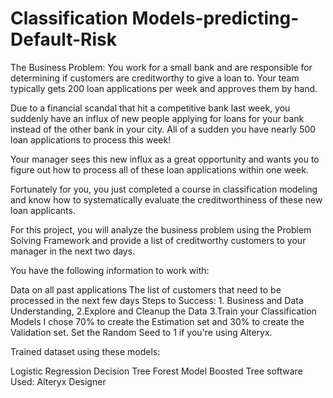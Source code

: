 #  Classification Models-predicting-Default-Risk 
The Business Problem:
You work for a small bank and are responsible for determining if customers are creditworthy to give a loan to. Your team typically gets 200 loan applications per week and approves them by hand.

Due to a financial scandal that hit a competitive bank last week, you suddenly have an influx of new people applying for loans for your bank instead of the other bank in your city. All of a sudden you have nearly 500 loan applications to process this week!

Your manager sees this new influx as a great opportunity and wants you to figure out how to process all of these loan applications within one week.

Fortunately for you, you just completed a course in classification modeling and know how to systematically evaluate the creditworthiness of these new loan applicants.

For this project, you will analyze the business problem using the Problem Solving Framework and provide a list of creditworthy customers to your manager in the next two days.

You have the following information to work with:

Data on all past applications
The list of customers that need to be processed in the next few days
Steps to Success: 1. Business and Data Understanding, 2.Explore and Cleanup the Data 3.Train your Classification Models
I chose 70% to create the Estimation set and 30% to create the Validation set. Set the Random Seed to 1 if you're using Alteryx.

Trained dataset using these models:

Logistic Regression
Decision Tree
Forest Model
Boosted Tree
software Used: Alteryx Designer
